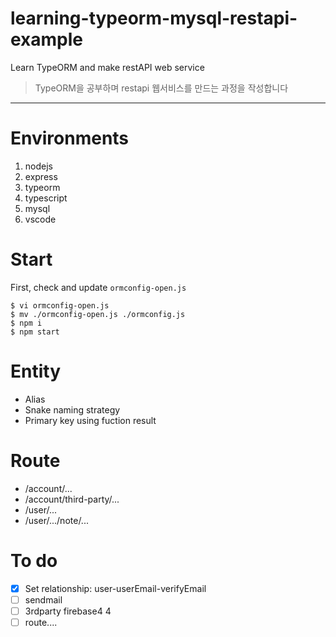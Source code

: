 learning-typeorm-mysql-restapi-example
===

Learn TypeORM and make restAPI web service
> TypeORM을 공부하며 restapi 웹서비스를 만드는 과정을 작성합니다
---

# Environments
1. nodejs
2. express
3. typeorm
4. typescript
5. mysql
6. vscode

# Start
First, check and update `ormconfig-open.js`
```
$ vi ormconfig-open.js
$ mv ./ormconfig-open.js ./ormconfig.js
$ npm i
$ npm start
```

# Entity
- Alias
- Snake naming strategy
- Primary key using fuction result

# Route
- /account/...
- /account/third-party/...
- /user/...
- /user/.../note/...

# To do
- [x] Set relationship: user-userEmail-verifyEmail
- [ ] sendmail
- [ ] 3rdparty firebase4 4
- [ ] route....